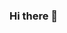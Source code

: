 ### Hi there 👋



<!--
**gonzoaa/gonzoaa** is a ✨ _special_ ✨ repository because its `README.md` (this file) appears on your GitHub profile.

Here are some ideas to get you started:

- 🔭 I’m currently working on ...
- 🌱 I’m currently learning ... <a href="https://www.learnenough.com/certificates/gonzo"><img src="https://www.learnenough.com/certificates/gonzo/command-line-tutorial.svg" alt="Certificate of Completion for Learn Enough Command Line"></a>
- 👯 I’m looking to collaborate on ...
- 🤔 I’m looking for help with ...
- 💬 Ask me about ...
- 📫 How to reach me: ...
- 😄 Pronouns: ...
- ⚡ Fun fact: ...
-->
